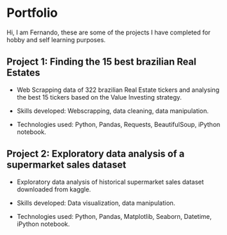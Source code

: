 # Portfolio
Hi, I am Fernando, these are some of the projects I have completed for hobby and self learning purposes. 


## Project 1: Finding the 15 best brazilian Real Estates

* Web Scrapping data of 322 brazilian Real Estate tickers and analysing the best 15 tickers based on the Value Investing strategy.

* Skills developed: Webscrapping, data cleaning, data manipulation.
* Technologies used: Python, Pandas, Requests, BeautifulSoup, iPython notebook.

## Project 2: Exploratory data analysis of a supermarket sales dataset

* Exploratory data analysis of historical supermarket sales dataset downloaded from kaggle.

* Skills developed: Data visualization, data manipulation.
* Technologies used: Python, Pandas, Matplotlib, Seaborn, Datetime, iPython notebook.

